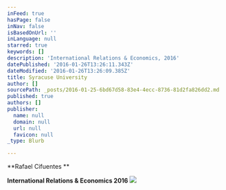 ```yaml
---
inFeed: true
hasPage: false
inNav: false
isBasedOnUrl: ''
inLanguage: null
starred: true
keywords: []
description: 'International Relations & Economics, 2016'
datePublished: '2016-01-26T13:26:11.343Z'
dateModified: '2016-01-26T13:26:09.385Z'
title: Syracuse University
author: []
sourcePath: _posts/2016-01-25-6bd67d58-83e4-4ecc-8736-81d2fa826dd2.md
published: true
authors: []
publisher:
  name: null
  domain: null
  url: null
  favicon: null
_type: Blurb

---
```

**Rafael Cifuentes **

**International Relations & Economics 2016**
![](https://s3-us-west-2.amazonaws.com/the-grid-img/p/10689242115c6712babee023a2c863d58788c76f.jpg)

##